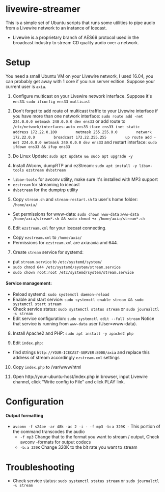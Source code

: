 livewire-streamer
=================
This is a simple set of Ubuntu scripts that runs some utilities to pipe audio from a Livewire network 
to an instance of Icecast.

* Livewire is a proprietary branch of AES69 protocol used in the broadcast industry to stream CD quality audio over a network.


Setup
=====
You need a small Ubuntu VM on your Livewire network, I used 16.04, you can probably get away with 1 core if you run server edition. Suppose your current user is `axia`.

1. Configure multicast on your Livewire network interface. Suppose it's `ens33`:
`sudo ifconfig ens33 multicast`

2. Don't forget to add route of multicast traffic to your Livewire interface if you have more than one network interface:
`sudo route add -net 224.0.0.0 netmask 240.0.0.0 dev ens33` or add route to `/etc/network/interfaces`:
`auto ens33`
`iface ens33 inet static`
`        address 172.22.0.100`
`        netmask 255.255.0.0`
`        network 172.22.0.0`
`        broadcast 172.22.255.255`
`        up route add -net 224.0.0.0 netmask 240.0.0.0 dev ens33`
and restart interface: `sudo ifdown ens33 && ifup ens33`

3. Do Linux Update: `sudo apt update && sudo apt upgrade -y`

4. Install AVconv, dumpRTP and ezStream: `sudo apt install -y libav-tools ezstream dvbstream`
- `libav-tools` for avconv utility, make sure it's installed with MP3 support
- `ezstream` for streaming to icecast
- `dvbstream` for the dumptrp utility

5. Copy `stream.sh` and `stream-restart.sh` to user's home folder: `/home/axia/`
- Set permissions for www-data: `sudo chown www-data:www-data /home/axia/stream*.sh && sudo chmod +x /home/axia/stream*.sh`

6. Edit `ezstream.xml` for your Icecast connecting.
- Copy `ezstream.xml` to `/home/axia/`
- Permissions for `ezstream.xml` are axia:axia and 644.

7. Create `stream` service for systemd:
- put `stream.service` to `/etc/systemd/system/`
- `sudo chmod 644 /etc/systemd/system/stream.service`
- `sudo chown root:root /etc/systemd/system/stream.service`

#### Service management:
- Reload systemd: `sudo systemctl daemon-reload`
- Enable and start service: `sudo systemctl enable stream && sudo systemctl start stream`
- Check service status: `sudo systemctl status stream` or `sudo journalctl -u stream`
- Edit service configuration: `sudo systemctl edit --full stream`
Notice that service is running from `www-data` user (User=www-data).

8. Install Apache2 and PHP: `sudo apt install -y apache2 php`

9. Edit `index.php`:
- find strings `http://YOUR-ICECAST-SERVER:8000/axia` and replace this address of stream accordingly `ezstream.xml` settings

10. Copy `index.php` to /var/www/html

11. Open http://your-ubuntu-host/index.php in browser, input Livewire channel, click "Write config to File" and click PLAY link.

Configuration
=============
#### Output formatting
* `avconv -f s24be -ar 48k -ac 2 -i - -f mp3 -b:a 320K -` This portion of the command transcodes the audio 
  * `-f mp3` Change that to the format you want to stream / output, Check avconv -formats for output codecs
  * `-b:a 320K` Change 320K to the bit rate you want to stream

Troubleshooting
===============
- Check service status: `sudo systemctl status stream` or `sudo journalctl -u stream`
